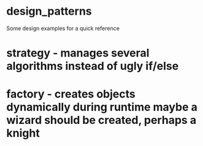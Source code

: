 # design_patterns
Some design examples for a quick reference 

# strategy - manages several algorithms instead of ugly if/else

# factory - creates objects dynamically during runtime maybe a wizard should be created, perhaps a knight
